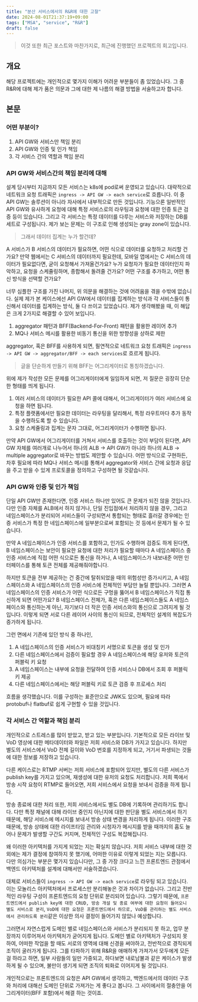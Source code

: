 ```yaml
---
title: "분산 서비스에서의 R&R에 대한 고찰"
date: 2024-08-01T21:37:19+09:00
tags: ["MSA", "service", "R&R"]
draft: false
---
```


> 이것 또한 최근 포스트와 마찬가지로, 최근에 진행했던 프로젝트의 회고입니다.

## 개요

해당 프로젝트에는 개인적으로 몇가지 이해가 어려운 부분들이 좀 있었습니다. 그 중 R&R에 대해 제가 품은 의문과 그에 대한 제 나름의 해결 방법을 서술하고자 합니다.

## 본문

### 어떤 부분이?

1. API GW와 서비스만 책임 분리
2. API GW와 인증 및 인가 책임
3. 각 서비스 간의 역할과 책임 분리

### API GW와 서비스간의 책임 분리에 대해

설계 당시부터 지금까지 모든 서비스는 k8s에 pod로써 운영되고 있습니다. 대략적으로 네트워크 요청 트래픽은 `ingress -> API GW -> each service`로 흐릅니다. 이 중 API GW는 솔루션이 아니라 자사에서 내부적으로 만든 것입니다. 기능으론 일반적인 API GW와 유사하게 요청에 대해 특정 서비스로의 라우팅과 요청에 대한 인증 토큰 검증 등이 있습니다. 그리고 각 서비스는 특정 데이터를 다루는 서비스와 저장하는 DB를 세트로 구성됩니다. 제가 보는 문제는 이 구조로 인해 생성되는 gray zone이 있습니다.

> 그래서 데이터 집계는 누가 할건데?

A 서비스가 B 서비스의 데이터가 필요하면, 어떤 식으로 데이터를 요청하고 처리할 건가요? 만약 웹에서는 C 서비스의 데이터까지 필요한데, 모바일 앱에서는 C 서비스의 데이터가 필요없다면, 굳이 요청해서 가져올건가요? 누가 요청자가 필요한 데이터인지 파악하고, 요청을 스케쥴링하며, 종합해서 돌려줄 건가요? 어떤 구조를 추가하고, 어떤 통신 방식을 선택할 건가요?

너무 심플한 구조를 가진 나머지, 위 의문을 해결하는 것에 어려움을 겪을 수밖에 없습니다. 실제 제가 본 케이스에선 API GW에서 데이터를 집계하는 방식과 각 서비스들이 통신해서 데이터를 집계하는 방식, 둘 다 쓰이고 있었습니다. 제가 생각해봤을 때, 이 해답은 크게 2가지로 해결할 수 있어 보입니다.

1. aggregator 패턴과 BFF(Backend-For-Front) 패턴을 활용한 레이어 추가
2. MQ나 서비스 메시를 활용한 비동기 통신을 위한 방향성을 상하로 제한

aggregator, 혹은 BFF를 사용하게 되면, 필연적으로 네트워크 요청 트래픽은 `ingress -> API GW -> aggregator/BFF -> each services`로 흐르게 됩니다.

> 글을 단순하게 만들기 위해 BFF는 어그리게이터로 통칭하겠습니다.

위에 제가 작성한 모든 문제를 어그리게이터에게 일임하게 되면, 저 질문은 굉장히 단순한 형태를 띄게 됩니다.

1. 여러 서비스의 데이터가 필요한 API 콜에 대해서, 어그리게이터가 여러 서비스에 요청을 하면 됩니다.
2. 특정 플랫폼에서만 필요한 데이터는 라우팅을 달리해서, 특정 라우트마다 추가 동작을 수행하도록 할 수 있습니다.
3. 요청 스케쥴링과 집계는 문자 그대로, 어그리게이터가 수행하면 됩니다.

만약 API GW에서 어그리게이터를 거쳐서 서비스를 호출하는 것이 부담이 된다면, API GW 자체를 여러개로 나누어서 하나의 ALB -> API GW가 아니라 하나의 ALB -> multiple aggregator로 바꾸는 방법도 제안할 수 있습니다. 어떤 방식으로 구현하든, 차후 필요에 따라 MQ나 서비스 메시를 통해서 aggregator와 서비스 간에 요청과 응답을 주고 받을 수 있게 프로토콜을 정의하고 구성하면 될 것같습니다.

### API GW와 인증 및 인가 책임

단일 API GW만 존재한다면, 인증 서비스 하나만 있어도 큰 문제가 되진 않을 것입니다. 다만 인증 자체를 ALB에서 하지 않거나, 단일 진입점에서 처리하지 않을 경우, 그리고 네임스페이스가 분리되어 서비스들이 구성되면서 통합되는 형태로 흘러갈 경우에는 인증 서비스가 특정 한 네임스페이스에 일부분으로써 포함되는 것 등에서 문제가 될 수 있습니다.

만약 A 네임스페이스가 인증 서비스를 포함하고, 인가도 수행하며 검증도 하게 된다면, B 네임스페이스는 보안이 필요한 요청에 대한 처리가 필요할 때마다 A 네임스페이스 중 인증 서비스에 직접 어떤 식으로든 통신을 하거나, A 네임스페이스가 내보내준 어떤 인터페이스를 통해 토큰 전체를 제공해줘야합니다.

하지만 토큰을 전부 제공하는 건 중간에 탈취되었을 때의 위험성만 증가시키고, A 네임스페이스와 A 네임스페이스의 인증 서비스에 전체적인 부담만 늘릴 뿐입니다. 그러면 A 네임스페이스의 인증 서비스가 어떤 식으로든 구멍을 뚫어서 B 네임스페이스가 직접 통신하게 되면 어떤가요? B 네임스페이스 전체가, 혹은 다른 네임스페이스들도 A 네임스페이스와 통신하는게 아닌, 자기보다 더 작은 인증 서비스와의 통신으로 그려지게 될 것입니다. 이렇게 되면 서로 다른 레이어 사이의 통신이 되므로, 전체적인 설계의 복잡도가 증가하게 됩니다.

그런 면에서 기존에 있던 방식 중 하나인,

1. A 네임스페이스의 인증 서비스가 비대칭키 서명으로 토큰을 생성 및 인가
2. 다른 네임스페이스에서 검증이 필요할 경우 A 네임스페이스에 해당 유저와 토큰의 퍼블릭 키 요청
3. A 네임스페이스는 내부에 요청을 전달하여 인증 서비스나 DB에서 조회 후 퍼블릭 키 제공
4. 다른 네임스페이스에서는 해당 퍼블릭 키로 토큰 검증 후 프로세스 처리

흐름을 생각했습니다. 이를 구성하는 표준안으로 JWK도 있으며, 필요에 따라 protobuf나 flatbuf로 쉽게 구현할 수 있을 것입니다.

### 각 서비스 간 역할과 책임 분리

개인적으로 스트레스를 많이 받았고, 받고 있는 부분입니다. 기본적으로 모든 라이브 및 VoD 영상에 대한 메타데이터와 파일은 저희 서비스와 DB가 가지고 있습니다. 하지만 별도의 서비스에서 VoD 전체 길이와 VoD 번호를 지정하게 되고, 거기서 파생되는 것들에 대한 정보를 저장하고 있습니다.

다른 케이스로는 RTMP 서버는 저희 서비스에 포함되어 있지만, 별도의 다른 서비스가 publish key를 가지고 있으며, 재생성에 대한 유저의 요청도 처리합니다. 저희 쪽에서 방송 시작 요청이 RTMP로 들어오면, 저희 서비스에서 요청을 보내서 검증을 하게 됩니다.

방송 종료에 대한 처리 또한, 저희 서비스에서도 별도 DB에 기록하며 관리하기도 합니다. 다만 특정 채널에 대해 라이브 중인지 아닌지에 대한 판단을 별도 서비스에서 하기 때문에, 해당 서비스에 메시지를 보내서 방송 상태 변경을 처리하게 됩니다. 이러한 구조 때문에, 방송 상태에 대한 라이프타임 관리와 시청자가 메시지를 받을 때까지의 홉도 늘어나 문제가 발생할 구간도 커지며, 전체적인 구성도 복잡해집니다.

왜 이러한 아키텍처를 가지게 되었는 지는 확실치 않습니다. 저희 서비스 내부에 대한 것 외에는 제가 결정에 참여하지 못 했기에, 어떠한 이유로 이렇게 되었는 지는 모릅니다. 다만 의심가는 부분은 몇가지 있습니다만, 그 중 가장 크다고 느낀 프론트엔드 관점에서 백엔드 아키텍처를 설계에 대해서만 서술하겠습니다.

대체로 서비스들이 `ingress -> API GW -> each service`로 라우팅 되고 있습니다. 이는 모놀리스 아키텍처에서 프로세스만 분리해놓은 것과 차이가 없습니다. 그리고 전반적인 라우팅 구성이 프론트엔드의 요청 단위로 분리되어 있습니다. 그렇기 때문에, `프론트엔드에서 publish key에 대한 CRUD, 방송 개설 및 종료 여부에 대한 요청이 들어오니 별도 서비스로 분리`, `VoD에 대한 요청은 프론트엔드에서 하므로, VoD를 관리하는 별도 서비스에서 관리하도록 분리`같은 이상한 의사 결정이 들어가지 않았나 예상합니다.

그러면서 자연스럽게 도메인 별로 네임스페이스와 서비스가 분리되지 못 하고, 업무 분장까지 이루어져서 아키텍처가 굳어지게 됩니다. 도메인 별로 아키텍처가 구성되지 못 하여, 어떠한 작업을 할 때도 서로의 영역에 대해 신경을 써야하고, 전반적으로 경직되게 조직이 굴러가게 됩니다. 그를 타파하기 위해 R&R을 애매하게 가져가서 모두에게 모든 걸 하라고 하면, 일부 사람들의 일만 가중되고, 하다보면 내로남불과 같은 케이스가 발생하게 될 수 있으며, 불만이 생기게 되면 조직의 퇴화로 이어지게 될 것입니다.

개인적으로는 프론트엔드의 요청은 API GW에서 생각하고, 백엔드에서의 데이터 구조와 처리에 대해선 도메인 단위로 가져가는 게 좋다고 봅니다. 그 사이에서의 절충안을 어그리게이터(BFF 포함)에서 해결 하는 것이죠.
